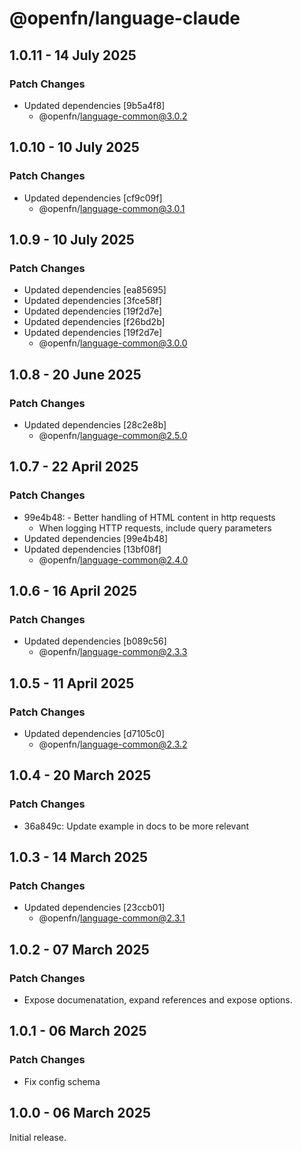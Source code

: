 # @openfn/language-claude

## 1.0.11 - 14 July 2025

### Patch Changes

- Updated dependencies \[9b5a4f8]
  - @openfn/language-common@3.0.2

## 1.0.10 - 10 July 2025

### Patch Changes

- Updated dependencies \[cf9c09f]
  - @openfn/language-common@3.0.1

## 1.0.9 - 10 July 2025

### Patch Changes

- Updated dependencies \[ea85695]
- Updated dependencies \[3fce58f]
- Updated dependencies \[19f2d7e]
- Updated dependencies \[f26bd2b]
- Updated dependencies \[19f2d7e]
  - @openfn/language-common@3.0.0

## 1.0.8 - 20 June 2025

### Patch Changes

- Updated dependencies \[28c2e8b]
  - @openfn/language-common@2.5.0

## 1.0.7 - 22 April 2025

### Patch Changes

- 99e4b48: - Better handling of HTML content in http requests
  - When logging HTTP requests, include query parameters
- Updated dependencies \[99e4b48]
- Updated dependencies \[13bf08f]
  - @openfn/language-common@2.4.0

## 1.0.6 - 16 April 2025

### Patch Changes

- Updated dependencies \[b089c56]
  - @openfn/language-common@2.3.3

## 1.0.5 - 11 April 2025

### Patch Changes

- Updated dependencies \[d7105c0]
  - @openfn/language-common@2.3.2

## 1.0.4 - 20 March 2025

### Patch Changes

- 36a849c: Update example in docs to be more relevant

## 1.0.3 - 14 March 2025

### Patch Changes

- Updated dependencies \[23ccb01]
  - @openfn/language-common@2.3.1

## 1.0.2 - 07 March 2025

### Patch Changes

- Expose documenatation, expand references and expose options.

## 1.0.1 - 06 March 2025

### Patch Changes

- Fix config schema

## 1.0.0 - 06 March 2025

Initial release.
